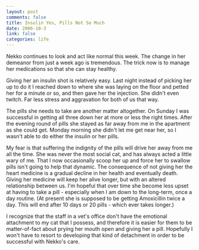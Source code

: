```yaml
--- 
layout: post
comments: false
title: Insulin Yes, Pills Not So Much
date: 2006-10-3
link: false
categories: life
---
```

Nekko continues to look and act like normal this week. The change in her demeanor from just a week ago is tremendous. The trick now is to manage her medications so that she can stay healthy.

Giving her an insulin shot is relatively easy. Last night instead of picking her up to do it I reached down to where she was laying on the floor and petted her for a minute or so, and then gave her the injection. She didn't even twitch. Far less stress and aggravation for both of us that way.

The pills she needs to take are another matter altogether. On Sunday I was successful in getting all three down her at more or less the right times. After the evening round of pills she stayed as far away from me in the apartment as she could get. Monday morning she didn't let me get near her, so I wasn't able to do either the insulin or her pills.

My fear is that suffering the indignity of the pills will drive her away from me all the time. She was never the most social cat, and has always acted a little wary of me. That I now occasionally scoop her up and force her to swallow pills isn't going to help that dynamic. The consequence of not giving her the heart medicine is a gradual decline in her health and eventually death. Giving her medicine will keep her alive longer, but with an altered relationship between us. I'm hopeful that over time she become less upset at having to take a pill - especially when I am down to the long-term, once a day routine. (At present she is supposed to be getting Amoxicillin twice a day. This will end after 10 days or 20 pills - which ever takes longer.)

I recognize that the staff in a vet's office don't have the emotional attachment to my cat that I possess, and therefore it is easier for them to be matter-of-fact about prying her mouth open and giving her a pill. Hopefully I won't have to resort to developing that kind of detachment in order to be successful with Nekko's care.
